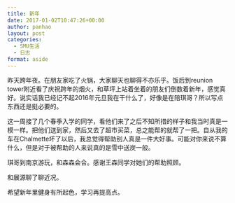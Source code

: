 ```yaml
---
title: 新年
date: 2017-01-02T10:47:26+00:00
author: panhao
layout: post
categories:
  - SMU生活
  - 日志
format: aside
---
```

昨天跨年夜。在朋友家吃了火锅，大家聊天也聊得不亦乐乎。饭后到reunion tower附近看了庆祝跨年的烟火，和草坪上站着坐着的朋友们倒数着新年，感觉真好。说实话我已经记不起2016年元旦我在干什么了，好像是在陪琪哥？所以写点东西还是挺必要的。

这一周接了几个春季入学的同学，看他们来了之后不知所措的样子和我当时真是一模一样。把他们送到家，然后又去了超市买菜，总之能帮的就帮了一把。自从我的车在Chalmette坏了以后，我总觉得帮助别人真是一件大好事。可能对你来说不算什么，但是对于被帮助的人来说真的是雪中送炭一般。

琪哥到南京游玩，和森森会合。感谢王森同学对她们的帮助照顾。

和展源聊了聊近况。

希望新年里健身有所起色，学习再提高点。